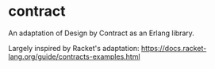 contract
========

An adaptation of Design by Contract as an Erlang library.

Largely inspired by Racket's adaptation: https://docs.racket-lang.org/guide/contracts-examples.html

